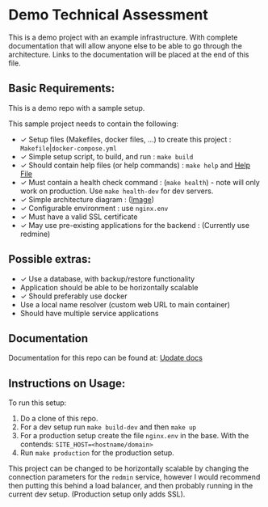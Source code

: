 # Demo Technical Assessment

This is a demo project with an example infrastructure. With complete documentation
that will allow anyone else to be able to go through the architecture. Links to
the documentation will be placed at the end of this file.

## Basic Requirements:

This is a demo repo with a sample setup.

This sample project needs to contain the following:

* ✓ Setup files (Makefiles, docker files, ...) to create this project : `Makefile`|`docker-compose.yml`
* ✓ Simple setup script, to build, and run : `make build`
* ✓ Should contain help files (or help commands) : `make help` and [Help File](docs/index.md)
* ✓ Must contain a health check command : (`make health`) - note will only work on production. Use `make health-dev` for dev servers.
* ✓ Simple architecture diagram : ([Image](docs/infrastructure.png))
* ✓ Configurable environment : use ``nginx.env``
* ✓ Must have a valid SSL certificate
* ✓ May use pre-existing applications for the backend : (Currently use redmine)

## Possible extras:

* ✓ Use a database, with backup/restore functionality
* Application should be able to be horizontally scalable
* ✓ Should preferably use docker
* Use a local name resolver (custom web URL to main container)
* Should have multiple service applications

## Documentation

Documentation for this repo can be found at: [Update docs](docs/index.md)

## Instructions on Usage:

To run this setup:

1. Do a clone of this repo.
2. For a dev setup run `make build-dev` and then `make up`
3. For a production setup create the file `nginx.env` in the base. With the contends: `SITE_HOST=<hostname/domain>`
4. Run `make production` for the production setup.

This project can be changed to be horizontally scalable by changing the connection parameters for the `redmin` service, however I would recommend then putting this behind a load balancer, and then probably running in the current dev setup. (Production setup only adds SSL).
